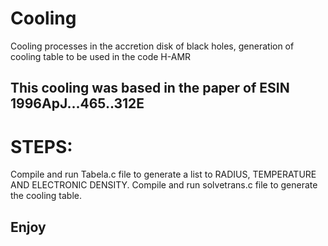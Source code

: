 # Cooling
Cooling processes in the accretion disk of black holes, generation of cooling table to be used in the code H-AMR

## This cooling was based in the paper of ESIN 1996ApJ...465..312E ##

# STEPS:
Compile and run Tabela.c file to generate a list to RADIUS, TEMPERATURE AND ELECTRONIC DENSITY.
Compile and run solvetrans.c file to generate the cooling table.

## Enjoy
